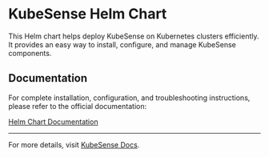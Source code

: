 # KubeSense Helm Chart

This Helm chart helps deploy KubeSense on Kubernetes clusters efficiently. It provides an easy way to install, configure, and manage KubeSense components.

## Documentation

For complete installation, configuration, and troubleshooting instructions, please refer to the official documentation:

[Helm Chart Documentation](https://docs.kubesense.ai/)

---

For more details, visit [KubeSense Docs](https://docs.kubesense.ai).

